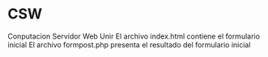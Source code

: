 # CSW
Conputacion Servidor Web Unir
El archivo index.html contiene el formulario inicial
El archivo formpost.php presenta el resultado del formulario inicial

